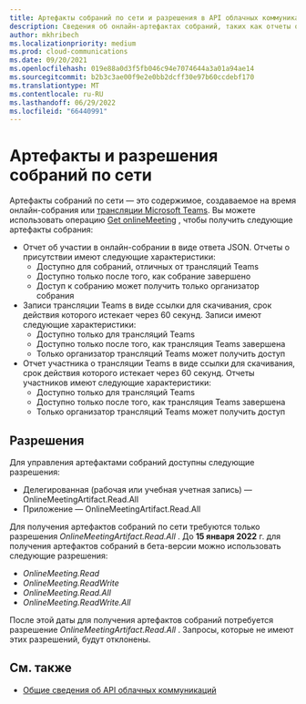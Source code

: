 ```yaml
---
title: Артефакты собраний по сети и разрешения в API облачных коммуникаций
description: Сведения об онлайн-артефактах собраний, таких как отчеты о присутствии и записи, а также разрешения, необходимые для их получения с помощью API облачных коммуникаций Microsoft Graph.
author: mkhribech
ms.localizationpriority: medium
ms.prod: cloud-communications
ms.date: 09/20/2021
ms.openlocfilehash: 019e88a0d3f5fb046c94e7074644a3a01a94ae14
ms.sourcegitcommit: b2b3c3ae00f9e2e0bb2dcff30e97b60ccdebf170
ms.translationtype: MT
ms.contentlocale: ru-RU
ms.lasthandoff: 06/29/2022
ms.locfileid: "66440991"
---
```

# <a name="online-meeting-artifacts-and-permissions"></a>Артефакты и разрешения собраний по сети

Артефакты собраний по сети — это содержимое, создаваемое на время онлайн-собрания или [трансляции Microsoft Teams](/microsoftteams/teams-live-events/what-are-teams-live-events). Вы можете использовать операцию [Get onlineMeeting](/graph/api/onlinemeeting-get) , чтобы получить следующие артефакты собрания:

- Отчет об участии в онлайн-собрании в виде ответа JSON. Отчеты о присутствии имеют следующие характеристики:
  - Доступно для собраний, отличных от трансляций Teams
  - Доступно только после того, как собрание завершено
  - Доступ к собранию может получить только организатор собрания
- Записи трансляции Teams в виде ссылки для скачивания, срок действия которого истекает через 60 секунд. Записи имеют следующие характеристики:
  - Доступно только для трансляций Teams
  - Доступно только после того, как трансляция Teams завершена
  - Только организатор трансляций Teams может получить доступ
- Отчет участника о трансляции Teams в виде ссылки для скачивания, срок действия которого истекает через 60 секунд. Отчеты участников имеют следующие характеристики:
  - Доступно только для трансляций Teams
  - Доступно только после того, как трансляция Teams завершена
  - Только организатор трансляций Teams может получить доступ

## <a name="permissions"></a>Разрешения

Для управления артефактами собраний доступны следующие разрешения:

- Делегированная (рабочая или учебная учетная запись) — OnlineMeetingArtifact.Read.All
- Приложение — OnlineMeetingArtifact.Read.All

Для получения артефактов собраний по сети требуются только разрешения _OnlineMeetingArtifact.Read.All_ . До **15 января 2022** г. для получения артефактов собраний в бета-версии можно использовать следующие разрешения:

- _OnlineMeeting.Read_
- _OnlineMeeting.ReadWrite_
- _OnlineMeeting.Read.All_
- _OnlineMeeting.ReadWrite.All_

После этой даты для получения артефактов собраний потребуется разрешение _OnlineMeetingArtifact.Read.All_ . Запросы, которые не имеют этих разрешений, будут отклонены.

## <a name="see-also"></a>См. также

- [Общие сведения об API облачных коммуникаций](cloud-communications-concept-overview.md)